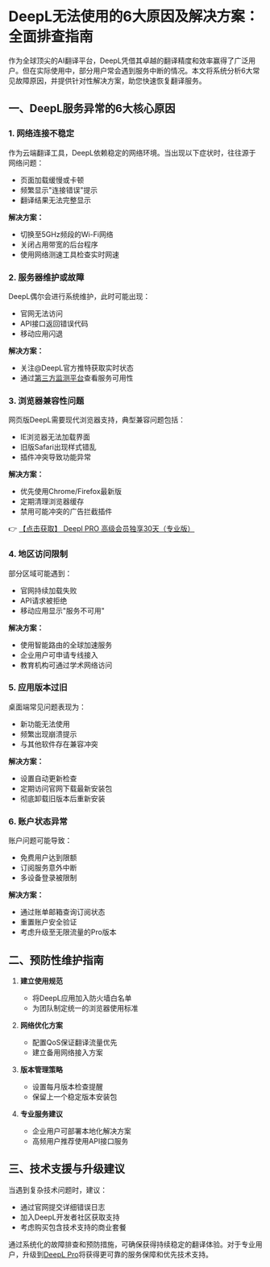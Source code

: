 # DeepL无法使用的6大原因及解决方案：全面排查指南

作为全球顶尖的AI翻译平台，DeepL凭借其卓越的翻译精度和效率赢得了广泛用户。但在实际使用中，部分用户常会遇到服务中断的情况。本文将系统分析6大常见故障原因，并提供针对性解决方案，助您快速恢复翻译服务。

## 一、DeepL服务异常的6大核心原因

### 1. 网络连接不稳定
作为云端翻译工具，DeepL依赖稳定的网络环境。当出现以下症状时，往往源于网络问题：
- 页面加载缓慢或卡顿
- 频繁显示"连接错误"提示
- 翻译结果无法完整显示

**解决方案：**
- 切换至5GHz频段的Wi-Fi网络
- 关闭占用带宽的后台程序
- 使用网络测速工具检查实时网速

### 2. 服务器维护或故障
DeepL偶尔会进行系统维护，此时可能出现：
- 官网无法访问
- API接口返回错误代码
- 移动应用闪退

**解决方案：**
- 关注@DeepL官方推特获取实时状态
- 通过[第三方监测平台](https://bit.ly/DEepl)查看服务可用性

### 3. 浏览器兼容性问题
网页版DeepL需要现代浏览器支持，典型兼容问题包括：
- IE浏览器无法加载界面
- 旧版Safari出现样式错乱
- 插件冲突导致功能异常

**解决方案：**
- 优先使用Chrome/Firefox最新版
- 定期清理浏览器缓存
- 禁用可能冲突的广告拦截插件

👉 [【点击获取】 Deepl PRO 高级会员独享30天（专业版） ](https://bit.ly/DEepl)

### 4. 地区访问限制
部分区域可能遇到：
- 官网持续加载失败
- API请求被拒绝
- 移动应用显示"服务不可用"

**解决方案：**
- 使用智能路由的全球加速服务
- 企业用户可申请专线接入
- 教育机构可通过学术网络访问

### 5. 应用版本过旧
桌面端常见问题表现为：
- 新功能无法使用
- 频繁出现崩溃提示
- 与其他软件存在兼容冲突

**解决方案：**
- 设置自动更新检查
- 定期访问官网下载最新安装包
- 彻底卸载旧版本后重新安装

### 6. 账户状态异常
账户问题可能导致：
- 免费用户达到限额
- 订阅服务意外中断
- 多设备登录被限制

**解决方案：**
- 通过账单邮箱查询订阅状态
- 重置账户安全验证
- 考虑升级至无限流量的Pro版本

## 二、预防性维护指南

1. **建立使用规范**
   - 将DeepL应用加入防火墙白名单
   - 为团队制定统一的浏览器使用标准

2. **网络优化方案**
   - 配置QoS保证翻译流量优先
   - 建立备用网络接入方案

3. **版本管理策略**
   - 设置每月版本检查提醒
   - 保留上一个稳定版本安装包

4. **专业服务建议**
   - 企业用户可部署本地化解决方案
   - 高频用户推荐使用API接口服务

## 三、技术支援与升级建议

当遇到复杂技术问题时，建议：
- 通过官网提交详细错误日志
- 加入DeepL开发者社区获取支持
- 考虑购买包含技术支持的商业套餐

通过系统化的故障排查和预防措施，可确保获得持续稳定的翻译体验。对于专业用户，升级到[DeepL Pro](https://bit.ly/DEepl)将获得更可靠的服务保障和优先技术支持。